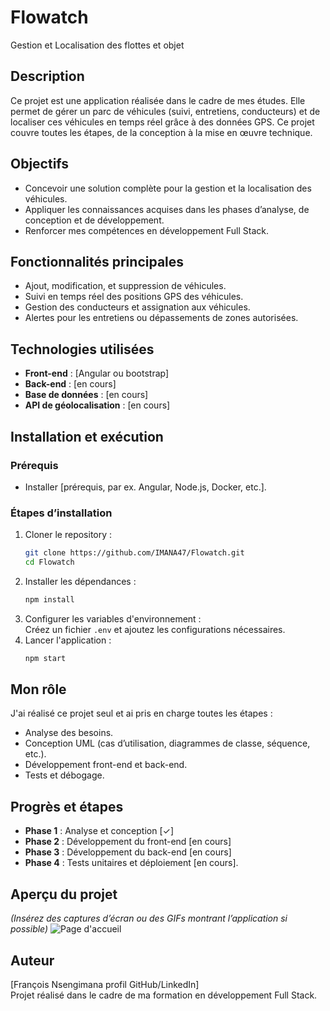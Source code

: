 # **Flowatch**

Gestion et Localisation des flottes et objet

## **Description**

Ce projet est une application réalisée dans le cadre de mes études. Elle permet de gérer un parc de véhicules (suivi, entretiens, conducteurs) et de localiser ces véhicules en temps réel grâce à des données GPS. Ce projet couvre toutes les étapes, de la conception à la mise en œuvre technique.

## **Objectifs**

- Concevoir une solution complète pour la gestion et la localisation des véhicules.
- Appliquer les connaissances acquises dans les phases d’analyse, de conception et de développement.
- Renforcer mes compétences en développement Full Stack.

## **Fonctionnalités principales**

- Ajout, modification, et suppression de véhicules.
- Suivi en temps réel des positions GPS des véhicules.
- Gestion des conducteurs et assignation aux véhicules.
- Alertes pour les entretiens ou dépassements de zones autorisées.

## **Technologies utilisées**

- **Front-end** : [Angular ou bootstrap]
- **Back-end** : [en cours]
- **Base de données** : [en cours]
- **API de géolocalisation** : [en cours]

## **Installation et exécution**

### **Prérequis**

- Installer [prérequis, par ex. Angular, Node.js, Docker, etc.].

### **Étapes d’installation**

1. Cloner le repository :
   ```bash
   git clone https://github.com/IMANA47/Flowatch.git
   cd Flowatch
   ```
2. Installer les dépendances :
   ```bash
   npm install
   ```
3. Configurer les variables d'environnement :  
   Créez un fichier `.env` et ajoutez les configurations nécessaires.
4. Lancer l'application :
   ```bash
   npm start
   ```

## **Mon rôle**

J'ai réalisé ce projet seul et ai pris en charge toutes les étapes :

- Analyse des besoins.
- Conception UML (cas d’utilisation, diagrammes de classe, séquence, etc.).
- Développement front-end et back-end.
- Tests et débogage.

## **Progrès et étapes**

- **Phase 1** : Analyse et conception [✓]
- **Phase 2** : Développement du front-end [en cours]
- **Phase 3** : Développement du back-end [en cours]
- **Phase 4** : Tests unitaires et déploiement [en cours].

## **Aperçu du projet**

_(Insérez des captures d’écran ou des GIFs montrant l’application si possible)_
![Page d'accueil](assets/capture_app/Capture1.PNG)

## **Auteur**

[François Nsengimana profil GitHub/LinkedIn]  
Projet réalisé dans le cadre de ma formation en développement Full Stack.
